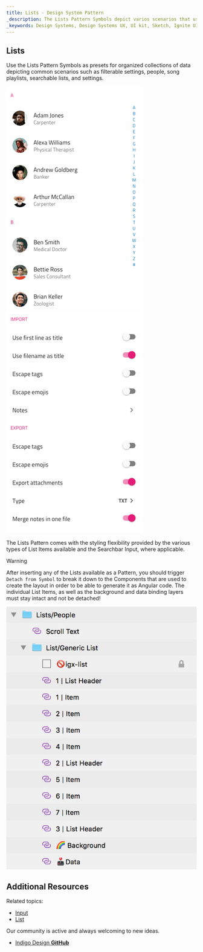```yaml
---
title: Lists - Design System Pattern
_description: The Lists Pattern Symbols depict varios scenarios that use lists to organize some common collections of information.
_keywords: Design Systems, Design Systems UX, UI kit, Sketch, Ignite UI for Angular, Sketch to Angular, Angular, Angular Design System, Export code from Sketch, Design Kits for Angular, Sketch HTML, Sketch to HTML, Sketch UI kits
---
```


## Lists

Use the Lists Pattern Symbols as presets for organized collections of data depicting common scenarios such as filterable settings, people, song playlists, searchable lists, and settings.

<img src="../images/lists_people.png" srcset="../images/lists_people@2x.png 2x" />
<img src="../images/lists_settings.png" srcset="../images/lists_settings@2x.png 2x" />

The Lists Pattern comes with the styling flexibility provided by the various types of List Items available and the Searchbar Input, where applicable.

> [!WARNING]
> After inserting any of the Lists available as a Pattern, you should trigger `Detach from Symbol` to break it down to the Components that are used to create the layout in order to be able to generate it as Angular code. The individual List Items, as well as the background and data binding layers must stay intact and not be detached!

<img src="../images/lists_detach.png" />

## Additional Resources

Related topics:

- [Input](../components/input.md)
- [List](../components/list.md)
  <div class="divider--half"></div>

Our community is active and always welcoming to new ideas.

- [Indigo Design **GitHub**](https://github.com/IgniteUI/design-system-docfx)
